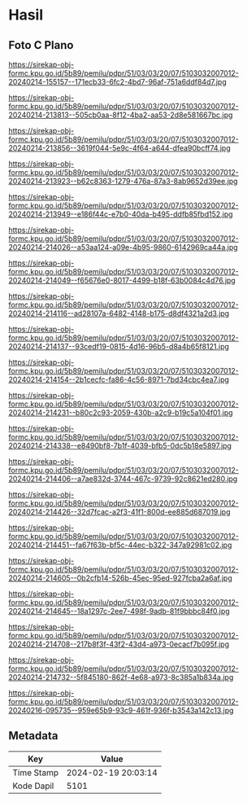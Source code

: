 # Hasil

## Foto C Plano

https://sirekap-obj-formc.kpu.go.id/5b89/pemilu/pdpr/51/03/03/20/07/5103032007012-20240214-155157--171ecb33-6fc2-4bd7-96af-751a6ddf84d7.jpg

https://sirekap-obj-formc.kpu.go.id/5b89/pemilu/pdpr/51/03/03/20/07/5103032007012-20240214-213813--505cb0aa-8f12-4ba2-aa53-2d8e581667bc.jpg

https://sirekap-obj-formc.kpu.go.id/5b89/pemilu/pdpr/51/03/03/20/07/5103032007012-20240214-213856--3619f044-5e9c-4f64-a644-dfea90bcff74.jpg

https://sirekap-obj-formc.kpu.go.id/5b89/pemilu/pdpr/51/03/03/20/07/5103032007012-20240214-213923--b62c8363-1279-476a-87a3-8ab9652d39ee.jpg

https://sirekap-obj-formc.kpu.go.id/5b89/pemilu/pdpr/51/03/03/20/07/5103032007012-20240214-213949--e186f44c-e7b0-40da-b495-ddfb85fbd152.jpg

https://sirekap-obj-formc.kpu.go.id/5b89/pemilu/pdpr/51/03/03/20/07/5103032007012-20240214-214026--a53aa124-a09e-4b95-9860-6142969ca44a.jpg

https://sirekap-obj-formc.kpu.go.id/5b89/pemilu/pdpr/51/03/03/20/07/5103032007012-20240214-214049--f65676e0-8017-4499-b18f-63b0084c4d76.jpg

https://sirekap-obj-formc.kpu.go.id/5b89/pemilu/pdpr/51/03/03/20/07/5103032007012-20240214-214116--ad28107a-6482-4148-b175-d8df4321a2d3.jpg

https://sirekap-obj-formc.kpu.go.id/5b89/pemilu/pdpr/51/03/03/20/07/5103032007012-20240214-214137--93cedf19-0815-4d16-96b5-d8a4b65f8121.jpg

https://sirekap-obj-formc.kpu.go.id/5b89/pemilu/pdpr/51/03/03/20/07/5103032007012-20240214-214154--2b1cecfc-fa86-4c56-8971-7bd34cbc4ea7.jpg

https://sirekap-obj-formc.kpu.go.id/5b89/pemilu/pdpr/51/03/03/20/07/5103032007012-20240214-214231--b80c2c93-2059-430b-a2c9-b19c5a104f01.jpg

https://sirekap-obj-formc.kpu.go.id/5b89/pemilu/pdpr/51/03/03/20/07/5103032007012-20240214-214338--e8490bf8-7b1f-4039-bfb5-0dc5b18e5897.jpg

https://sirekap-obj-formc.kpu.go.id/5b89/pemilu/pdpr/51/03/03/20/07/5103032007012-20240214-214406--a7ae832d-3744-467c-9739-92c8621ed280.jpg

https://sirekap-obj-formc.kpu.go.id/5b89/pemilu/pdpr/51/03/03/20/07/5103032007012-20240214-214426--32d7fcac-a2f3-41f1-800d-ee885d687019.jpg

https://sirekap-obj-formc.kpu.go.id/5b89/pemilu/pdpr/51/03/03/20/07/5103032007012-20240214-214451--fa67f63b-bf5c-44ec-b322-347a92981c02.jpg

https://sirekap-obj-formc.kpu.go.id/5b89/pemilu/pdpr/51/03/03/20/07/5103032007012-20240214-214605--0b2cfb14-526b-45ec-95ed-927fcba2a6af.jpg

https://sirekap-obj-formc.kpu.go.id/5b89/pemilu/pdpr/51/03/03/20/07/5103032007012-20240214-214645--18a1297c-2ee7-498f-9adb-81f9bbbc84f0.jpg

https://sirekap-obj-formc.kpu.go.id/5b89/pemilu/pdpr/51/03/03/20/07/5103032007012-20240214-214708--217b8f3f-43f2-43d4-a973-0ecacf7b095f.jpg

https://sirekap-obj-formc.kpu.go.id/5b89/pemilu/pdpr/51/03/03/20/07/5103032007012-20240214-214732--5f845180-862f-4e68-a973-8c385a1b834a.jpg

https://sirekap-obj-formc.kpu.go.id/5b89/pemilu/pdpr/51/03/03/20/07/5103032007012-20240216-095735--959e65b9-93c9-461f-936f-b3543a142c13.jpg


## Metadata

| Key        | Value               |
| ---------- | ------------------- |
| Time Stamp | 2024-02-19 20:03:14 |
| Kode Dapil | 5101                |



